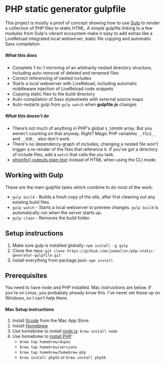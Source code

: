 # PHP static generator gulpfile

This project is mostly a proof of concept showing how to use [Gulp][] to render a collection of PHP files to static HTML. A simple gulpfile linking to a few modules from Gulp's vibrant ecosystem make it easy to add extras like a LiveReload integrated local webserver, static file copying and automatic Sass compilation.

##### What this does
- Complete 1-to-1 mirroring of an arbitrarily nested directory structure, including auto-removal of deleted and renamed files
- Correct referencing of nested includes
- Starts a local webserver with LiveReload, including automatic middleware injection of LiveReload code snippets
- Copying static files to the build directory
- Auto-compilation of Sass stylesheets with external source maps
- Auto-restarts gulp from `gulp watch` when **gulpfile.js** changes

##### What this doesn't do
- There’s not much of anything in PHP's global `$_SERVER` array. But you weren't counting on that anyway. Right? Magic PHP variables `__FILE__` and `__DIR__` also don't work.
- There's no dependency-graph of includes, changing a nested file won't trigger a re-render of the files that reference it. If you've got a directory of include files, add a `watch` that calls the `php` task.
- [phpinfo() outputs plain text][phpinfo] instead of HTML when using the CLI mode.


## Working with Gulp

These are the main gulpfile tasks which combine to do most of the work:

* `gulp build` - Builds a fresh copy of the site, after first cleaning out any existing build files.
* `gulp watch` - Starts a local webserver to preview changes. `gulp build` is automatically run when the server starts up.
* `gulp clean` - Removes the build folder.


## Setup instructions

1. Make sure gulp is installed globally: `npm install -g gulp`
2. Clone the repo:
    `git clone https://github.com/joemaller/php-static-generator-gulpfile.git`
3. install everything from package.json: `npm install`


## Prerequisites
You need to have node and PHP installed. Mac instructions are below. If you're on Linux, you probabaly already know this. I've never set these up on Windows, so I can't help there.

#### Mac Setup instructions

1. Install [Xcode][] from the Mac App Store. 
2. Install [Homebrew][]
3. Use homebrew to install [node.js][]: `brew install node`
4. Use homebrew to [install PHP][]:
    * `brew tap homebrew/dupes`
    * `brew tap homebrew/versions`
    * `brew tap homebrew/homebrew-php`
    * `brew install php55` or `brew install php56`


[xcode]: https://itunes.apple.com/us/app/xcode/id497799835?mt=12
[homebrew]: http://brew.sh/
[node.js]: http://nodejs.org/
[install PHP]: https://github.com/Homebrew/homebrew-php#installation
[gulp]: http://gulpjs.com/

[phpinfo]: http://php.net/manual/en/function.phpinfo.php#refsect1-function.phpinfo-notes
